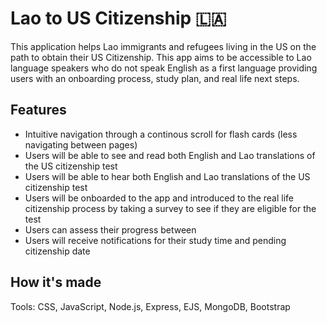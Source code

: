 # Lao to US Citizenship 🇱🇦
This application helps Lao immigrants and refugees living in the US on the path to obtain their US Citizenship. This app aims to be accessible to Lao language speakers who do not speak English as a first language providing users with an onboarding process, study plan, and real life next steps.

## Features
- Intuitive navigation through a continous scroll for flash cards (less navigating between pages)
- Users will be able to see and read both English and Lao translations of the US citizenship test
- Users will be able to hear both English and Lao translations of the US citizenship test
- Users will be onboarded to the app and introduced to the real life citizenship process by taking a survey to see if they are eligible for the test
- Users can assess their progress between
- Users will receive notifications for their study time and pending citizenship date

## How it's made
Tools: CSS, JavaScript, Node.js, Express, EJS, MongoDB, Bootstrap


